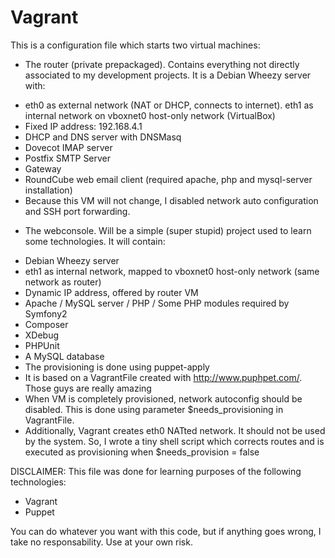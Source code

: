 # Vagrant

This is a configuration file which starts two virtual machines:

+ The router (private prepackaged). Contains everything not directly associated to my development projects. It is a Debian Wheezy server with:
- eth0 as external network (NAT or DHCP, connects to internet). eth1 as internal network on vboxnet0 host-only network (VirtualBox)
- Fixed IP address: 192.168.4.1
- DHCP and DNS server with DNSMasq
- Dovecot IMAP server
- Postfix SMTP Server
- Gateway
- RoundCube web email client (required apache, php and mysql-server installation)
- Because this VM will not change, I disabled network auto configuration and SSH port forwarding.

+ The webconsole. Will be a simple (super stupid) project used to learn some technologies. It will contain:
- Debian Wheezy server
- eth1 as internal network, mapped to vboxnet0 host-only network (same network as router)
- Dynamic IP address, offered by router VM
- Apache / MySQL server / PHP / Some PHP modules required by Symfony2
- Composer
- XDebug
- PHPUnit
- A MySQL database
- The provisioning is done using puppet-apply
- It is based on a VagrantFile created with http://www.puphpet.com/. Those guys are really amazing
- When VM is completely provisioned, network autoconfig should be disabled. This is done using parameter $needs_provisioning in VagrantFile.
- Additionally, Vagrant creates eth0 NATted network. It should not be used by the system. So, I wrote a tiny shell script which corrects routes and is executed as provisioning when $needs_provision = false

DISCLAIMER: This file was done for learning purposes of the following technologies:
+ Vagrant
+ Puppet

You can do whatever you want with this code, but if anything goes wrong, I take no responsability. Use at your own risk.
